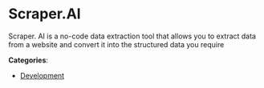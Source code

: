 # Scraper.AI

Scraper. AI is a no-code data extraction tool that allows you to extract data from a website and convert it into the structured data you require

**Categories**:

- [Development](https://github/apis-list/apis-list#development)



